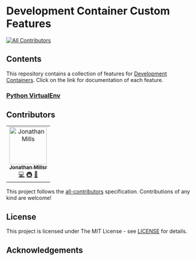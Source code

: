 # Development Container Custom Features

[![All Contributors](https://img.shields.io/github/all-contributors/itsalljustdata/devcontainers-custom-features?color=ee8449&style=flat-square)](#contributors)

## Contents

This repository contains a collection of features for [Development Containers](https://containers.dev). Click on the link for documentation of each feature.

### [Python VirtualEnv](src/python-virtualenv/README.md)


## Contributors

<!-- ALL-CONTRIBUTORS-LIST:START - Do not remove or modify this section -->
<!-- prettier-ignore-start -->
<!-- markdownlint-disable -->
<table>
  <tbody>
    <tr>
      <td align="center"><a href="https://github.com/itsalljustdata"><img src="https://avatars.githubusercontent.com/u/40585882?v=4" width="100px;" alt="Jonathan Mills"/><br /><sub><b>Jonathan Millsr</b></sub></a><br /><a href="https://github.com/itsalljustdata/devcontainers-custom-features/commits?author=itsalljustdata" title="Code">💻</a> <a href="#infra-itsalljustdata" title="Infrastructure (Hosting, Build-Tools, etc)">🚇</a> <a href="https://github.com/itsalljustdata/devcontainers-custom-features/commits?author=itsalljustdata" title="Documentation">📖</a></td>
    </tr>
  </tbody>
</table>

<!-- markdownlint-restore -->
<!-- prettier-ignore-end -->

<!-- ALL-CONTRIBUTORS-LIST:END -->

This project follows the [all-contributors](https://allcontributors.org) specification.
Contributions of any kind are welcome!

## License

This project is licensed under The MIT License - see [LICENSE](LICENSE) for details.

## Acknowledgements
